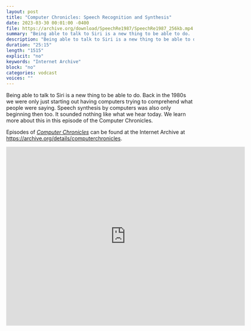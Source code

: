 ```yaml
---
layout: post
title: "Computer Chronicles: Speech Recognition and Synthesis"
date: 2023-03-30 00:01:00 -0400
file: https://archive.org/download/SpeechRe1987/SpeechRe1987_256kb.mp4
summary: "Being able to talk to Siri is a new thing to be able to do.  Back in the 1980s we were only just starting out having computers trying to comprehend what people were saying.  Speech synthesis by computers was also only beginning then too.  It sounded nothing like what we hear today.  We learn more about this in this episode of the Computer Chronicles."
description: "Being able to talk to Siri is a new thing to be able to do.  Back in the 1980s we were only just starting out having computers trying to comprehend what people were saying.  Speech synthesis by computers was also only beginning then too.  It sounded nothing like what we hear today.  We learn more about this in this episode of the Computer Chronicles."
duration: "25:15"
length: "1515"
explicit: "no" 
keywords: "Internet Archive"
block: "no" 
categories: vodcast
voices: ""
---
```


Being able to talk to Siri is a new thing to be able to do.  Back in the 1980s we were only just starting out having computers trying to comprehend what people were saying.  Speech synthesis by computers was also only beginning then too.  It sounded nothing like what we hear today.  We learn more about this in this episode of the Computer Chronicles.

Episodes of [*Computer Chronicles*](https://archive.org/search?query=collection%3A%28computerchronicles%29+AND+mediatype%3A%28movies%29+NOT+%28Subject%3A%28arabic%29+OR+Subject%3A%28spanish%29+OR+Subject%3A%28french%29+OR+title%3A%28Random+Access%29+OR+title%3A%28Buyers+Guide%29+OR+title%3A%28Buying+Guide%29+OR+title%3A%28French%29+OR+title%3A%28Arabic%29+OR+title%3A%28Spanish%29+OR+title%3A%28Kildall%29+OR+title%3A%28EXPO%29+OR+title%3A%28ETRE%29+OR+title%3A%28COMDEX%29+OR+title%3A%28Exhibition%29+OR+title%3A%28CES%29+OR+title%3A%28Awards%29%29&page=2&sort=date) can be found at the Internet Archive at <https://archive.org/details/computerchronicles>.

<iframe src="https://archive.org/embed/SpeechRe1987" width="640" height="480" frameborder="0" webkitallowfullscreen="true" mozallowfullscreen="true" allowfullscreen></iframe>
